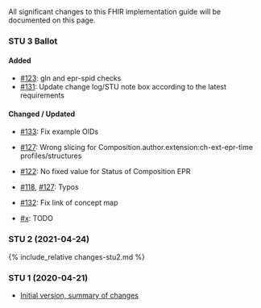 All significant changes to this FHIR implementation guide will be documented on this page.   

### STU 3 Ballot

#### Added
* [#123](https://github.com/hl7ch/ch-core/issues/123): gln and epr-spid checks
* [#131](https://github.com/hl7ch/ch-core/issues/131): Update change log/STU note box according to the latest requirements

#### Changed / Updated
* [#133](https://github.com/hl7ch/ch-core/issues/133): Fix example OIDs
* [#127](https://github.com/hl7ch/ch-core/issues/129): Wrong slicing for Composition.author.extension:ch-ext-epr-time profiles/structures
* [#122](https://github.com/hl7ch/ch-core/issues/122): No fixed value for Status of Composition EPR
* [#118](https://github.com/hl7ch/ch-core/issues/118), [#127](https://github.com/hl7ch/ch-core/issues/127): Typos
* [#132](https://github.com/hl7ch/ch-core/issues/132): Fix link of concept map

* [#x](https://github.com/hl7ch/ch-core/issues/x): TODO

### STU 2 (2021-04-24)
{% include_relative changes-stu2.md %}

### STU 1 (2020-04-21)
- [Initial version, summary of changes](https://github.com/hl7ch/ch-core/issues?q=is%3Aissue+milestone%3A%22v1.0.0+STU1+Final+Publication%22+is%3Aclosed)
